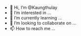 - 👋 Hi, I’m @Kaungthulay
- 👀 I’m interested in ...
- 🌱 I’m currently learning ...
- 💞️ I’m looking to collaborate on ...
- 📫 How to reach me ...

<!---
Kaungthulay/Kaungthulay is a ✨ special ✨ repository because its `README.md` (this file) appears on your GitHub profile.
You can click the Preview link to take a look at your changes.
--->
